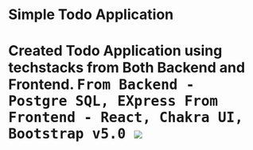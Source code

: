 <h1>Simple Todo Application<h1>
  Created Todo Application using techstacks from Both Backend and Frontend.
  <kbd> From Backend - Postgre SQL, EXpress </kbd>
  <kbd> From Frontend - React, Chakra UI, Bootstrap v5.0 </kbd>
  <img src="https://github.com/Anands-88/PostGre-Node/assets/63405220/6eaea354-689a-4ec7-93de-5b4f1928bd37"/>
